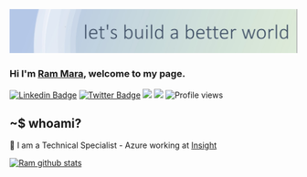 ![](https://github.com/mararam/mararam/blob/main/images/header.jpg)
### Hi I'm [Ram Mara](https://github.com/mararam), welcome to my page.

[![Linkedin Badge](https://img.shields.io/badge/-LinkedIn-0e76a8?style=flat-square&logo=Linkedin&logoColor=white)](https://linkedin.com/in/rammara)
[![Twitter Badge](https://img.shields.io/badge/-Twitter-00acee?style=flat-square&logo=Twitter&logoColor=white)](https://twitter.com/rammara6886)
![](https://img.shields.io/github/last-commit/mararam/mararam?&style=flat-square)
![](https://img.shields.io/github/followers/mararam?label=Follow&style=flat-square)
![Profile views](https://gpvc.arturio.dev/mararam)
## ~$ whoami?
:office: I am a Technical Specialist - Azure working  at [Insight](https://www.insight.com/en_US/home.html)

[![Ram github stats](https://github-readme-stats.vercel.app/api?username=mararam&show_icons=true&theme=default&disable_animations=false)](https://github.com/anuraghazra/github-readme-stats)
